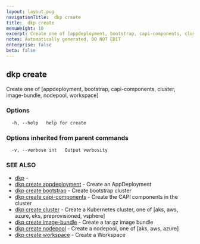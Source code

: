 ```yaml
---
layout: layout.pug
navigationTitle:  dkp create
title:  dkp create
menuWeight: 10
excerpt: Create one of [appdeployment, bootstrap, capi-components, cluster, image-bundle, nodepool, workspace]
notes: Automatically generated, DO NOT EDIT
enterprise: false
beta: false
---
```

<!-- vale off -->
<!-- markdownlint-disable -->

## dkp create

Create one of [appdeployment, bootstrap, capi-components, cluster, image-bundle, nodepool, workspace]

### Options

```
  -h, --help   help for create
```

### Options inherited from parent commands

```
  -v, --verbose int   Output verbosity
```

### SEE ALSO

* [dkp](/dkp/kommander/2.2/cli/dkp/)	 - 
* [dkp create appdeployment](/dkp/kommander/2.2/cli/dkp/create/appdeployment/)	 - Create an AppDeployment
* [dkp create bootstrap](/dkp/kommander/2.2/cli/dkp/create/bootstrap/)	 - Create bootstrap cluster
* [dkp create capi-components](/dkp/kommander/2.2/cli/dkp/create/capi-components/)	 - Create the CAPI components in the cluster
* [dkp create cluster](/dkp/kommander/2.2/cli/dkp/create/cluster/)	 - Create a Kubernetes cluster, one of [aks, aws, azure, eks, preprovisioned, vsphere]
* [dkp create image-bundle](/dkp/kommander/2.2/cli/dkp/create/image-bundle/)	 - Create a tar.gz image bundle
* [dkp create nodepool](/dkp/kommander/2.2/cli/dkp/create/nodepool/)	 - Create a nodepool, one of [aks, aws, azure]
* [dkp create workspace](/dkp/kommander/2.2/cli/dkp/create/workspace/)	 - Create a Workspace

